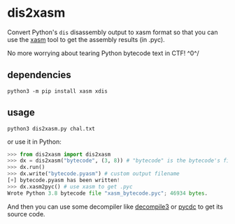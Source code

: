 # dis2xasm

Convert Python's `dis` disassembly output to xasm format so that you can use the [xasm](https://github.com/rocky/python-xasm) tool to get the assembly results (in .pyc).

No more worrying about tearing Python bytecode text in CTF! \^0^/

## dependencies

```shell
python3 -m pip install xasm xdis
```

## usage

```shell
python3 dis2xasm.py chal.txt
```

or use it in Python:

```python
>>> from dis2xasm import dis2xasm
>>> dx = dis2xasm("bytecode", (3, 8)) # "bytecode" is the bytecode's filename
>>> dx.run()
>>> dx.write("bytecode.pyasm") # custom output filename
[+] bytecode.pyasm has been written!
>>> dx.xasm2pyc() # use xasm to get .pyc
Wrote Python 3.8 bytecode file "xasm_bytecode.pyc"; 46934 bytes.
```

And then you can use some decompiler like [decompile3](https://github.com/rocky/python-decompile3) or [pycdc](https://github.com/zrax/pycdc) to get its source code.

